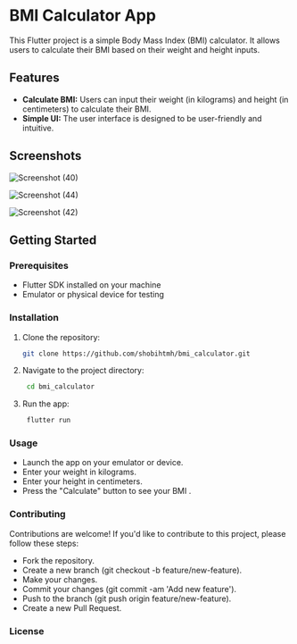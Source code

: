 # BMI Calculator App

This Flutter project is a simple Body Mass Index (BMI) calculator. It allows users to calculate their BMI based on their weight and height inputs.

## Features

- **Calculate BMI:** Users can input their weight (in kilograms) and height (in centimeters) to calculate their BMI.
- **Simple UI:** The user interface is designed to be user-friendly and intuitive.

## Screenshots

![Screenshot (40)](https://github.com/shobhitmh/BMI_Calculator/assets/118930409/c177228e-0a5d-4b77-ac15-27b441c3373e)

![Screenshot (44)](https://github.com/shobhitmh/BMI_Calculator/assets/118930409/de4631cd-393a-4081-b558-7e9adeecc51a)

![Screenshot (42)](https://github.com/shobhitmh/BMI_Calculator/assets/118930409/02b7d9be-8307-4258-a565-7c6ad21c7c7c)




## Getting Started

### Prerequisites

- Flutter SDK installed on your machine
- Emulator or physical device for testing

### Installation

1. Clone the repository:

   ```bash
   git clone https://github.com/shobihtmh/bmi_calculator.git
   ```
2. Navigate to the project directory:

   ```bash
    cd bmi_calculator

   ```
2. Run the app:

   ```bash
    flutter run
   ```
### Usage

- Launch the app on your emulator or device.
- Enter your weight in kilograms.
- Enter your height in centimeters.
- Press the "Calculate" button to see your BMI .

### Contributing
 Contributions are welcome! If you'd like to contribute to this project, please follow these steps:

- Fork the repository.
- Create a new branch (git checkout -b feature/new-feature).
- Make your changes.
- Commit your changes (git commit -am 'Add new feature').
- Push to the branch (git push origin feature/new-feature).
- Create a new Pull Request.
### License


   
   

